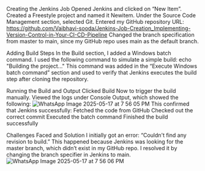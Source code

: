 Creating the Jenkins Job
Opened Jenkins and clicked on “New Item”. Created a Freestyle project and named it Newitem. Under the Source Code Management section, selected Git. Entered my GitHub repository URL: https://github.com/Vaibhavi-sooda/Jenkins-Job-Creation_Implementing-Version-Control-in-Your-CI-CD-Pipeline Changed the branch specification from master to main, since my GitHub repo uses main as the default branch.

Adding Build Steps
In the Build section, I added a Windows batch command. I used the following command to simulate a simple build: echo "Building the project..." This command was added in the “Execute Windows batch command” section and used to verify that Jenkins executes the build step after cloning the repository.

Running the Build and Output
Clicked Build Now to trigger the build manually. Viewed the logs under Console Output, which showed the following:
![WhatsApp Image 2025-05-17 at 7 56 05 PM](https://github.com/user-attachments/assets/9e965f78-40ed-4511-96e2-0cc992fd35d4)
This confirmed that Jenkins successfully: Fetched the code from GitHub Checked out the correct commit Executed the batch command Finished the build successfully

Challenges Faced and Solution
I initially got an error: “Couldn't find any revision to build.” This happened because Jenkins was looking for the master branch, which didn’t exist in my GitHub repo. I resolved it by changing the branch specifier in Jenkins to main.
![WhatsApp Image 2025-05-17 at 7 56 06 PM](https://github.com/user-attachments/assets/a8d1b098-3f0a-4684-961c-e484d5959c46)
